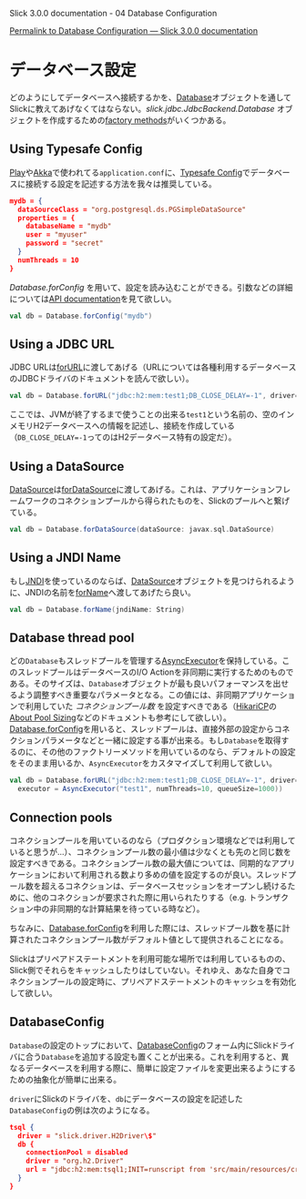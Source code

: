 Slick 3.0.0 documentation - 04 Database Configuration

[Permalink to Database Configuration — Slick 3.0.0 documentation](http://slick.typesafe.com/doc/3.0.0/database.html)

データベース設定
======================

どのようにしてデータベースへ接続するかを、[Database](http://slick.typesafe.com/doc/3.0.0/api/index.html#slick.jdbc.JdbcBackend@Database:Database)オブジェクトを通してSlickに教えてあげなくてはならない。_slick.jdbc.JdbcBackend.Database_ オブジェクトを作成するための[factory methods](http://slick.typesafe.com/doc/3.0.0/api/index.html#slick.jdbc.JdbcBackend\$DatabaseFactoryDef)がいくつかある。
<!-- You can tell Slick how to connect to the JDBC database of your choice by creating a Database <slick.jdbc.JdbcBackend@Database:Database> object, which encapsulates the information. There are several factory methods <slick.jdbc.JdbcBackend\$DatabaseFactoryDef> on slick.jdbc.JdbcBackend.Database that you can use depending on what connection data you have available. -->

Using Typesafe Config
---------------------

[Play](https://playframework.com/)や[Akka](http://akka.io/)で使われてる`application.conf`に、[Typesafe Config](https://github.com/typesafehub/config)でデータベースに接続する設定を記述する方法を我々は推奨している。
<!-- The prefered way to configure database connections is through Typesafe Config\_ in your `application.conf`, which is also used by Play\_ and Akka\_ for their configuration. -->

```json
mydb = {
  dataSourceClass = "org.postgresql.ds.PGSimpleDataSource"
  properties = {
    databaseName = "mydb"
    user = "myuser"
    password = "secret"
  }
  numThreads = 10
}
```
_Database.forConfig_ を用いて、設定を読み込むことができる。引数などの詳細については[API documentation][API documentation]を見て欲しい。
<!-- Such a configuration can be loaded with Database.forConfig (see the API documentation <slick.jdbc.JdbcBackend\$DatabaseFactoryDef@forConfig(String,Config,Driver):Database> of this method for details on the configuration parameters). -->

```scala
val db = Database.forConfig("mydb")
```

Using a JDBC URL
----------------
JDBC URLは[forURL][forURL]に渡してあげる（URLについては各種利用するデータベースのJDBCドライバのドキュメントを読んで欲しい）。
<!-- You can pass a JDBC URL to forURL <slick.jdbc.JdbcBackend\$DatabaseFactoryDef@forURL(String,String,String,Properties,String,AsyncExecutor,Boolean):DatabaseDef>. (see your database's JDBC driver's documentation for the correct URL syntax). -->

```scala
val db = Database.forURL("jdbc:h2:mem:test1;DB_CLOSE_DELAY=-1", driver="org.h2.Driver")
```

ここでは、JVMが終了するまで使うことの出来る`test1`という名前の、空のインメモリH2データベースへの情報を記述し、接続を作成している（`DB_CLOSE_DELAY=-1`ってのはH2データベース特有の設定だ）。
<!-- Here we are connecting to a new, empty, in-memory H2 database called `test1` and keep it resident until the JVM ends (`DB_CLOSE_DELAY=-1`, which is H2 specific). -->

Using a DataSource
------------------
[DataSource](http://docs.oracle.com/javase/7/docs/api/javax/sql/DataSource.html)は[forDataSource][forDataSource]に渡してあげる。これは、アプリケーションフレームワークのコネクションプールから得られたものを、Slickのプールへと繋げている。
<!-- You can pass a DataSource <javax/sql/DataSource> object to forDataSource <slick.jdbc.JdbcBackend\$DatabaseFactoryDef@forDataSource(DataSource,AsyncExecutor):DatabaseDef>. If you got it from the connection pool of your application framework, this plugs the pool into Slick. -->

```scala
val db = Database.forDataSource(dataSource: javax.sql.DataSource)
```

Using a JNDI Name
-----------------
もし[JNDI](http://en.wikipedia.org/wiki/JNDI)を使っているのならば、[DataSource](http://docs.oracle.com/javase/7/docs/api/javax/sql/DataSource.html)オブジェクトを見つけられるように、JNDIの名前を[forName](forName)へ渡してあげたら良い。
<!-- If you are using JNDI you can pass a JNDI name to forName <slick.jdbc.JdbcBackend\$DatabaseFactoryDef@forName(String,AsyncExecutor):DatabaseDef> under which a DataSource <javax/sql/DataSource> object can be looked up. -->

```scala
val db = Database.forName(jndiName: String)
```

Database thread pool
--------------------
どの`Database`もスレッドプールを管理する[AsyncExecutor](http://slick.typesafe.com/doc/3.0.0/api/index.html#slick.util.AsyncExecutor)を保持している。このスレッドプールはデータベースのI/O Actionを非同期に実行するためのものである。そのサイズは、`Database`オブジェクトが最も良いパフォーマンスを出せるよう調整すべき重要なパラメータとなる。この値には、非同期アプリケーションで利用していた _コネクションプール数_ を設定すべきである（[HikariCP](http://brettwooldridge.github.io/HikariCP/)の[About Pool Sizing](https://github.com/brettwooldridge/HikariCP/wiki/About-Pool-Sizing)などのドキュメントも参考にして欲しい）。[Database.forConfig][Database.forConfig]を用いると、スレッドプールは、直接外部の設定からコネクションパラメータなどと一緒に設定する事が出来る。もし`Database`を取得するのに、その他のファクトリーメソッドを用いているのなら、デフォルトの設定をそのまま用いるか、`AsyncExecutor`をカスタマイズして利用して欲しい。
<!-- Every `Database` contains an slick.util.AsyncExecutor that manages the thread pool for asynchronous execution of Database I/O Actions. Its size is the main parameter to tune for the best performance of the `Database` object. It should be set to the value that you would use for the size of the *connection pool* in a traditional, blocking application (see About Pool Sizing\_ in the HikariCP\_ documentation for further information). When using Database.forConfig <slick.jdbc.JdbcBackend\$DatabaseFactoryDef@forConfig(String,Config,Driver):Database>, the thread pool is configured directly in the external configuration file together with the connection parameters. If you use any other factory method to get a `Database`, you can either use a default configuration or specify a custom AsyncExecutor: -->

```scala
val db = Database.forURL("jdbc:h2:mem:test1;DB_CLOSE_DELAY=-1", driver="org.h2.Driver",
  executor = AsyncExecutor("test1", numThreads=10, queueSize=1000))
```

Connection pools
----------------

コネクションプールを用いているのなら（プロダクション環境などでは利用していると思うが...）、コネクションプール数の最小値は少なくとも先のと同じ数を設定すべきである。コネクションプール数の最大値については、同期的なアプリケーションにおいて利用される数より多めの値を設定するのが良い。スレッドプール数を超えるコネクションは、データベースセッションをオープンし続けるために、他のコネクションが要求された際に用いられたりする（e.g. トランザクション中の非同期的な計算結果を待っている時など）。
<!-- When using a connection pool (which is always recommended in production environments) the *minimum* size of the *connection pool* should also be set to at least the same size. The *maximum* size of the *connection pool* can be set much higher than in a blocking application. Any connections beyond the size of the *thread pool* will only be used when other connections are required to keep a database session open (e.g. while waiting for the result from an asynchronous computation in the middle of a transaction) but are not actively doing any work on the database. -->

ちなみに、[Database.forConfig][Database.forConfig]を利用した際には、スレッドプール数を基に計算されたコネクションプール数がデフォルト値として提供されることになる。
<!-- Note that reasonable defaults for the connection pool sizes are calculated from the thread pool size when using Database.forConfig <slick.jdbc.JdbcBackend\$DatabaseFactoryDef@forConfig(String,Config,Driver):Database>. -->

Slickはプリペアドステートメントを利用可能な場所では利用しているものの、Slick側でそれらをキャッシュしたりはしていない。それゆえ、あなた自身でコネクションプールの設定時に、プリペアドステートメントのキャッシュを有効化して欲しい。
<!-- Slick uses *prepared* statements wherever possible but it does not cache them on its own. You should therefore enable prepared statement caching in the connection pool's configuration. -->

DatabaseConfig
--------------

`Database`の設定のトップにおいて、[DatabaseConfig](http://slick.typesafe.com/doc/3.0.0/api/index.html#slick.backend.DatabaseConfig)のフォーム内にSlickドライバに合う`Database`を追加する設定も置くことが出来る。これを利用すると、異なるデータベースを利用する際に、簡単に設定ファイルを変更出来るようにするための抽象化が簡単に出来る。
<!-- On top of the configuration syntax for `Database`, there is another layer in the form of slick.backend.DatabaseConfig which allows you to configure a Slick driver plus a matching `Database` together. This makes it easy to abstract over different kinds of database systems by simply changing a configuration file. -->

`driver`にSlickのドライバを、`db`にデータベースの設定を記述した`DatabaseConfig`の例は次のようになる。
<!-- Here is a typical `DatabaseConfig` with a Slick driver object in `driver` and the database configuration in `db`: -->

```json
tsql {
  driver = "slick.driver.H2Driver\$"
  db {
    connectionPool = disabled
    driver = "org.h2.Driver"
    url = "jdbc:h2:mem:tsql1;INIT=runscript from 'src/main/resources/create-schema.sql'"
  }
}
```

[API documentation]: http://slick.typesafe.com/doc/3.0.0/api/index.html#slick.jdbc.JdbcBackend\$DatabaseFactoryDef@forConfig(String,Config,Driver):Database
[forURL]: http://slick.typesafe.com/doc/3.0.0/api/index.html#slick.jdbc.JdbcBackend\$DatabaseFactoryDef@forURL(String,String,String,Properties,String,AsyncExecutor,Boolean):DatabaseDef
[forDataSource]: http://slick.typesafe.com/doc/3.0.0/api/index.html#slick.jdbc.JdbcBackend\$DatabaseFactoryDef@forDataSource(DataSource,AsyncExecutor):DatabaseDef
[Database.forConfig]: http://slick.typesafe.com/doc/3.0.0/api/index.html#slick.jdbc.JdbcBackend\$DatabaseFactoryDef@forConfig(String,Config,Driver):Database
